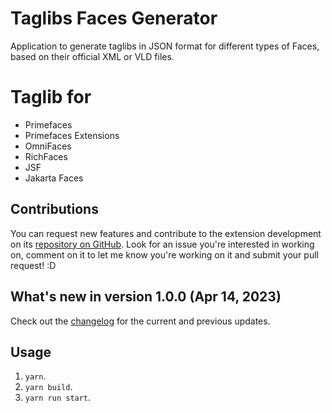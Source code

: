 # Taglibs Faces Generator
Application to generate taglibs in JSON format for different types of Faces, based on their official XML or VLD files.

# Taglib for
* Primefaces
* Primefaces Extensions
* OmniFaces
* RichFaces
* JSF
* Jakarta Faces

## Contributions
You can request new features and contribute to the extension development on its [repository on GitHub](https://github.com/leosj29/jsf-primefaces-intellisense/issues). Look for an issue you're interested in working on, comment on it to let me know you're working on it and submit your pull request! :D

## What's new in version 1.0.0 (Apr 14, 2023)
Check out the [changelog](https://github.com/leosj29/taglibs-faces-generator/blob/master/CHANGELOG.md) for the current and previous updates.

## Usage
1. `yarn`.
2. `yarn build`.
3. `yarn run start`.